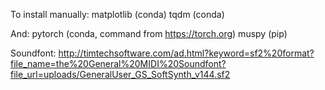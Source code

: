 To install manually:
matplotlib (conda)
tqdm (conda)

And:
pytorch (conda, command from https://torch.org)
muspy (pip)

Soundfont:
http://timtechsoftware.com/ad.html?keyword=sf2%20format?file_name=the%20General%20MIDI%20Soundfont?file_url=uploads/GeneralUser_GS_SoftSynth_v144.sf2